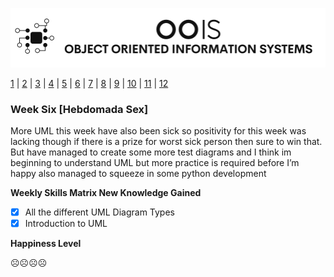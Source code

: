 ![Logo](Image/LogoW.png)

[1](/MyPortfolio/OOIS/Unit01.html) | [2](/MyPortfolio/OOIS/Unit02.html) | [3](/MyPortfolio/OOIS/Unit03.html) | [4](/MyPortfolio/OOIS/Unit04.html) | [5](/MyPortfolio/OOIS/Unit05.html) | [6](/MyPortfolio/OOIS/Unit06.html) | [7](/MyPortfolio/OOIS/Unit07.html) | [8](/MyPortfolio/OOIS/Unit08.html) | [9](/MyPortfolio/OOIS/Unit09.html) | [10](/MyPortfolio/OOIS/Unit10.html) | [11](/MyPortfolio/OOIS/Unit11.html) | [12](/MyPortfolio/OOIS/Unit12.html)

### Week Six [Hebdomada Sex]

More UML this week have also been sick so positivity for this week was lacking though if there is a prize for worst sick person then sure to win that. But have managed to create some more test diagrams and I think im beginning to understand UML but more practice is required before I’m happy also managed to squeeze in some python development 

**Weekly Skills Matrix New Knowledge Gained**

- [x] All the different UML Diagram Types
- [X] Introduction to UML 

**Happiness Level**

☹️☹️☹️☹️
